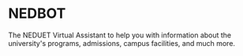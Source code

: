# NEDBOT
The NEDUET Virtual Assistant to help you with information about the university's programs, admissions, campus facilities, and much more. 
